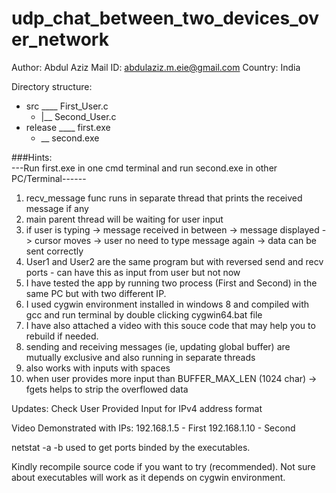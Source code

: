 # udp_chat_between_two_devices_over_network
Author: Abdul Aziz
Mail ID: abdulaziz.m.eie@gmail.com
Country: India

Directory structure:
- src ____ First_User.c
	- |__ Second_User.c
- release ____ first.exe
	- __ second.exe
		 
###Hints:<br />
---Run first.exe in one cmd terminal and run second.exe in other PC/Terminal------<br /> 
1. recv_message func runs in separate thread that prints the received message if any
2. main parent thread will be waiting for user input
3. if user is typing -> message received in between -> message displayed -> cursor moves -> user no need to type message again -> data can be sent correctly
4. User1 and User2 are the same program but with reversed send and recv ports - can have this as input from user but not now
5. I have tested the app by running two process (First and Second) in the same PC but with two different IP.
6. I used cygwin environment installed in windows 8 and compiled with gcc and run terminal by double clicking cygwin64.bat file
7. I have also attached a video with this souce code that may help you to rebuild if needed.
8. sending and receiving messages (ie, updating global buffer) are mutually exclusive and also running in separate threads
9. also works with inputs with spaces
10. when user provides more input than BUFFER_MAX_LEN (1024 char) -> fgets helps to strip the overflowed data

Updates:
Check User Provided Input for IPv4 address format

Video Demonstrated with IPs: 
192.168.1.5 - First
192.168.1.10 - Second

netstat -a -b used to get ports binded by the executables.

Kindly recompile source code if you want to try (recommended). Not sure about executables will work as it depends on cygwin environment.

